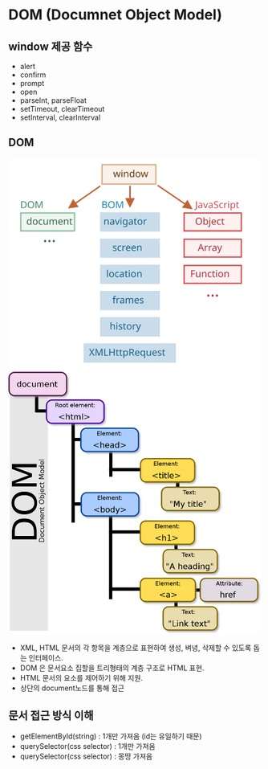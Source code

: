 # DOM (Documnet Object Model)



## window 제공 함수


* alert
* confirm
* prompt
* open
* parseInt, parseFloat
* setTimeout, clearTimeout
* setInterval, clearInterval


## DOM

![DOM](/Image/js/js0.svg)
![DOM](/Image/java_script/DOM.png)

* XML, HTML 문서의 각 항목을 계층으로 표현하여 생성, 벼녕, 삭제할 수 있도록 돕는 인터페이스.
* DOM 은 문서요소 집할을 트리형태의 계층 구조로 HTML 표현.
* HTML 문서의 요소를 제어하기 위해 지원.
* 상단의 document노드를 통해 접근



## 문서 접근 방식 이해

* getElementById(string) : 1개만 가져옴 (id는 유일하기 때문)
* querySelector(css selector) : 1개만 가져옴
* querySelector(css selector) : 몽땅 가져옴




